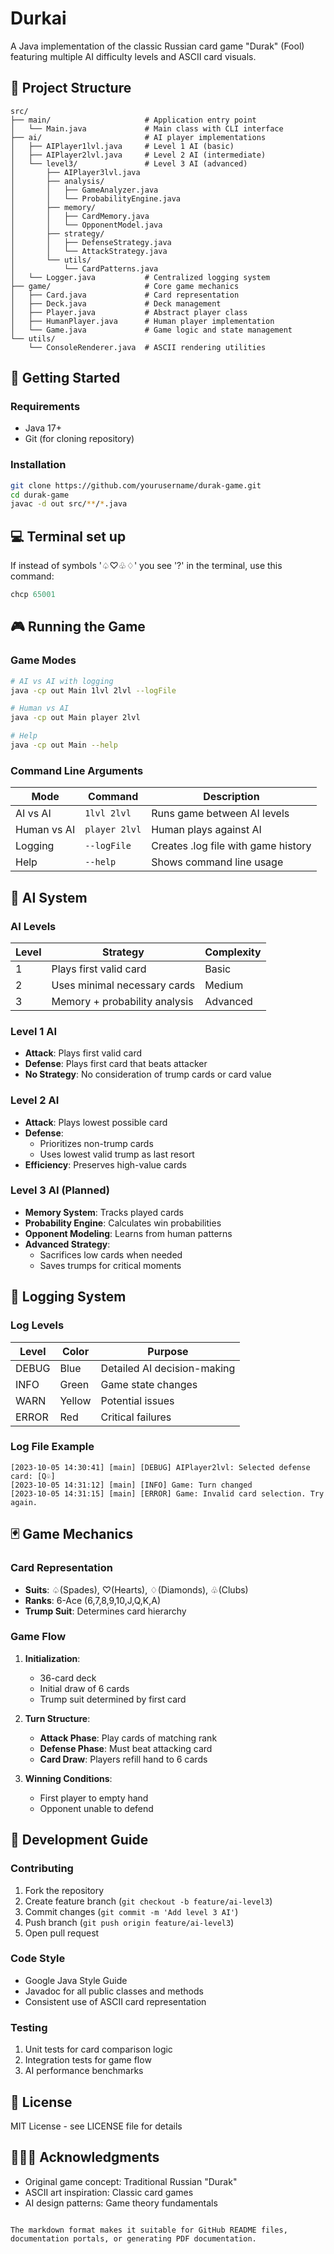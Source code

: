 # Durkai

A Java implementation of the classic Russian card game "Durak" (Fool) featuring multiple AI difficulty levels and ASCII card visuals.

## 📁 Project Structure

```
src/
├── main/                     # Application entry point
│   └── Main.java             # Main class with CLI interface
├── ai/                       # AI player implementations
│   ├── AIPlayer1lvl.java     # Level 1 AI (basic)
│   ├── AIPlayer2lvl.java     # Level 2 AI (intermediate)
│   └── level3/               # Level 3 AI (advanced)
│       ├── AIPlayer3lvl.java
│       ├── analysis/
│       │   ├── GameAnalyzer.java
│       │   └── ProbabilityEngine.java
│       ├── memory/
│       │   ├── CardMemory.java
│       │   └── OpponentModel.java
│       ├── strategy/
│       │   ├── DefenseStrategy.java
│       │   └── AttackStrategy.java
│       └── utils/
│           └── CardPatterns.java
│   └── Logger.java           # Centralized logging system
├── game/                     # Core game mechanics
│   ├── Card.java             # Card representation
│   ├── Deck.java             # Deck management
│   ├── Player.java           # Abstract player class
│   ├── HumanPlayer.java      # Human player implementation
│   └── Game.java             # Game logic and state management
└── utils/
    └── ConsoleRenderer.java  # ASCII rendering utilities
```


## 🚀 Getting Started

### Requirements
- Java 17+
- Git (for cloning repository)

### Installation
```bash
git clone https://github.com/yourusername/durak-game.git
cd durak-game
javac -d out src/**/*.java
```

## 💻 Terminal set up
If instead of symbols '♤♡♧♢' you see '?' in the terminal, use this command:

```powershell
chcp 65001
```

## 🎮 Running the Game

### Game Modes
```bash
# AI vs AI with logging
java -cp out Main 1lvl 2lvl --logFile

# Human vs AI
java -cp out Main player 2lvl

# Help
java -cp out Main --help
```

### Command Line Arguments
| Mode                  | Command                          | Description                          |
|-----------------------|----------------------------------|--------------------------------------|
| AI vs AI              | `1lvl 2lvl`                      | Runs game between AI levels          |
| Human vs AI           | `player 2lvl`                    | Human plays against AI               |
| Logging               | `--logFile`                      | Creates .log file with game history  |
| Help                  | `--help`                         | Shows command line usage             |

## 🧠 AI System

### AI Levels
| Level | Strategy                          | Complexity |
|-------|-----------------------------------|------------|
| 1     | Plays first valid card            | Basic      |
| 2     | Uses minimal necessary cards      | Medium     |
| 3     | Memory + probability analysis     | Advanced   |

### Level 1 AI
- **Attack**: Plays first valid card
- **Defense**: Plays first card that beats attacker
- **No Strategy**: No consideration of trump cards or card value

### Level 2 AI
- **Attack**: Plays lowest possible card
- **Defense**: 
  - Prioritizes non-trump cards
  - Uses lowest valid trump as last resort
- **Efficiency**: Preserves high-value cards

### Level 3 AI (Planned)
- **Memory System**: Tracks played cards
- **Probability Engine**: Calculates win probabilities
- **Opponent Modeling**: Learns from human patterns
- **Advanced Strategy**: 
  - Sacrifices low cards when needed
  - Saves trumps for critical moments

## 📜 Logging System

### Log Levels
| Level   | Color  | Purpose                           |
|---------|--------|-----------------------------------|
| DEBUG   | Blue   | Detailed AI decision-making       |
| INFO    | Green  | Game state changes                |
| WARN    | Yellow | Potential issues                  |
| ERROR   | Red    | Critical failures                 |

### Log File Example
```
[2023-10-05 14:30:41] [main] [DEBUG] AIPlayer2lvl: Selected defense card: [Q♧]
[2023-10-05 14:31:12] [main] [INFO] Game: Turn changed
[2023-10-05 14:31:15] [main] [ERROR] Game: Invalid card selection. Try again.
```

## 🃏 Game Mechanics

### Card Representation
- **Suits**: ♤(Spades), ♡(Hearts), ♢(Diamonds), ♧(Clubs)
- **Ranks**: 6-Ace (6,7,8,9,10,J,Q,K,A)
- **Trump Suit**: Determines card hierarchy

### Game Flow
1. **Initialization**: 
   - 36-card deck
   - Initial draw of 6 cards
   - Trump suit determined by first card

2. **Turn Structure**:
   - **Attack Phase**: Play cards of matching rank
   - **Defense Phase**: Must beat attacking card
   - **Card Draw**: Players refill hand to 6 cards

3. **Winning Conditions**:
   - First player to empty hand
   - Opponent unable to defend

## 🧪 Development Guide

### Contributing
1. Fork the repository
2. Create feature branch (`git checkout -b feature/ai-level3`)
3. Commit changes (`git commit -m 'Add level 3 AI'`)
4. Push branch (`git push origin feature/ai-level3`)
5. Open pull request

### Code Style
- Google Java Style Guide
- Javadoc for all public classes and methods
- Consistent use of ASCII card representation

### Testing
1. Unit tests for card comparison logic
2. Integration tests for game flow
3. AI performance benchmarks

## 📄 License
MIT License - see LICENSE file for details

## 🧑‍🤝‍🧑 Acknowledgments
- Original game concept: Traditional Russian "Durak"
- ASCII art inspiration: Classic card games
- AI design patterns: Game theory fundamentals
```

The markdown format makes it suitable for GitHub README files, documentation portals, or generating PDF documentation.
